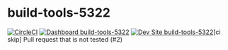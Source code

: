 # build-tools-5322

[![CircleCI](https://circleci.com/gh/pantheon-ci-bot/build-tools-5322.svg?style=shield)](https://circleci.com/gh/pantheon-ci-bot/build-tools-5322)
[![Dashboard build-tools-5322](https://img.shields.io/badge/dashboard-build_tools_5322-yellow.svg)](https://dashboard.pantheon.io/sites/e7c4658b-80f4-4efd-bf4d-b776948eba36#dev/code)
[![Dev Site build-tools-5322](https://img.shields.io/badge/site-build_tools_5322-blue.svg)](http://dev-build-tools-5322.pantheonsite.io/)[ci skip] Pull request that is not tested (#2)
